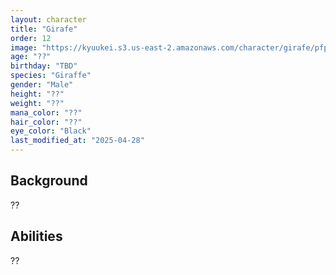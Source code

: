 ```yaml
---
layout: character
title: "Girafe"
order: 12
image: "https://kyuukei.s3.us-east-2.amazonaws.com/character/girafe/pfp.png"
age: "??"
birthday: "TBD"
species: "Giraffe"
gender: "Male"
height: "??"
weight: "??"
mana_color: "??"
hair_color: "??"
eye_color: "Black"
last_modified_at: "2025-04-28"
---
```


## Background

??

## Abilities

??
